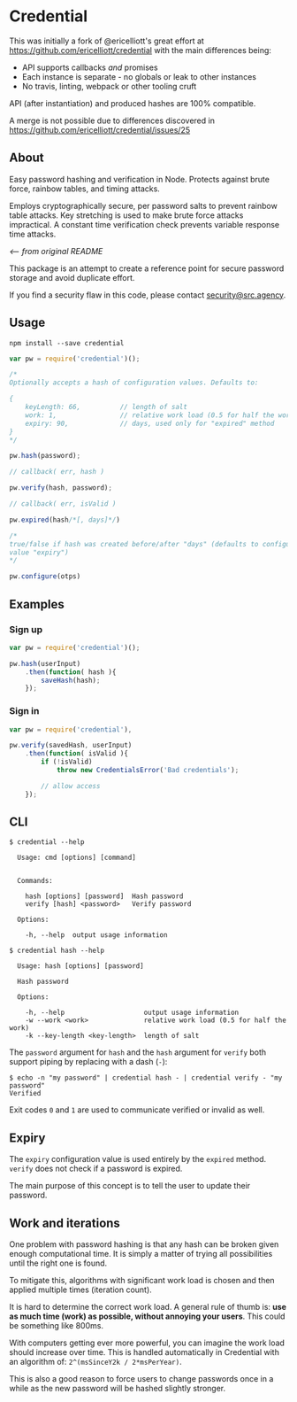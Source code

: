 # Credential

This was initially a fork of @ericelliott's great effort at
https://github.com/ericelliott/credential with the main differences being:

- API supports callbacks *and* promises
- Each instance is separate - no globals or leak to other instances
- No travis, linting, webpack or other tooling cruft

API (after instantiation) and produced hashes are 100% compatible.

A merge is not possible due to differences discovered in
https://github.com/ericelliott/credential/issues/25

## About

Easy password hashing and verification in Node. Protects against brute force,
rainbow tables, and timing attacks.

Employs cryptographically secure, per password salts to prevent rainbow table
attacks. Key stretching is used to make brute force attacks impractical. A
constant time verification check prevents variable response time attacks.

*<-- from original README*

This package is an attempt to create a reference point for secure password
storage and avoid duplicate effort.

If you find a security flaw in this code, please contact security@src.agency.

## Usage

```shell
npm install --save credential
```

```js
var pw = require('credential')();

/*
Optionally accepts a hash of configuration values. Defaults to:

{
	keyLength: 66,			// length of salt
	work: 1,				// relative work load (0.5 for half the work)
	expiry: 90,				// days, used only for "expired" method
}
*/

pw.hash(password);

// callback( err, hash )

pw.verify(hash, password);

// callback( err, isValid )

pw.expired(hash/*[, days]*/)

/*
true/false if hash was created before/after "days" (defaults to configuration
value "expiry")
*/

pw.configure(otps)

```

## Examples

### Sign up

```js
var pw = require('credential')();

pw.hash(userInput)
	.then(function( hash ){
		saveHash(hash);
	});
```

### Sign in

```js
var pw = require('credential'),

pw.verify(savedHash, userInput)
	.then(function( isValid ){
		if (!isValid)
			throw new CredentialsError('Bad credentials');

		// allow access
	});
```

## CLI

```shell
$ credential --help

  Usage: cmd [options] [command]


  Commands:

    hash [options] [password]  Hash password
    verify [hash] <password>   Verify password

  Options:

    -h, --help  output usage information
```

```shell
$ credential hash --help

  Usage: hash [options] [password]

  Hash password

  Options:

    -h, --help                    output usage information
    -w --work <work>              relative work load (0.5 for half the work)
    -k --key-length <key-length>  length of salt
```

The `password` argument for `hash` and the `hash` argument for `verify` both support piping by replacing with a dash (`-`):

```shell
$ echo -n "my password" | credential hash - | credential verify - "my password"
Verified
```

Exit codes `0` and `1` are used to communicate verified or invalid as well.

## Expiry

The `expiry` configuration value is used entirely by the `expired` method.
`verify` does not check if a password is expired.

The main purpose of this concept is to tell the user to update their password.

## Work and iterations

One problem with password hashing is that any hash can be broken given enough
computational time. It is simply a matter of trying all possibilities until
the right one is found.

To mitigate this, algorithms with significant work load is chosen and then
applied multiple times (iteration count).

It is hard to determine the correct work load. A general rule of thumb is:
**use as much time (work) as possible, without annoying your users**. This
could be something like 800ms.

With computers getting ever more powerful, you can imagine the work load
should increase over time. This is handled automatically in Credential with an
algorithm of: `2^(msSinceY2k / 2*msPerYear)`.

This is also a good reason to force users to change passwords once in a while
as the new password will be hashed slightly stronger.
